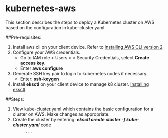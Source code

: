 # kubernetes-aws
This section describes the steps to deploy a Kubernetes cluster on AWS based on the configuration in kube-cluster.yaml.

##Pre-requisites:
1. Install aws cli on your client device. Refer to [Installing AWS CLI version 2](https://docs.aws.amazon.com/cli/latest/userguide/install-cliv2.html)
2. Configure your AWS credentials.
   - Go to IAM role > Users > <User> > Security Credentials, select **Create access key**.
   - Enter **aws configure**
3. Generate SSH key pair to login to kubernetes nodes if necessary.
   - Enter: **ssh-keygen**
4. Install **eksctl** on your client device to manage k8 cluster. [Installing eksctl](https://docs.aws.amazon.com/eks/latest/userguide/eksctl.html).

##Steps:
1. View kube-cluster.yaml which contains the basic configuration for a cluster on AWS. Make changes as appropriate.
2. Create the cluster by entering:
***eksctl create cluster -f kube-cluster.yaml***
code

```javascripttesting oneee two three
         ```
